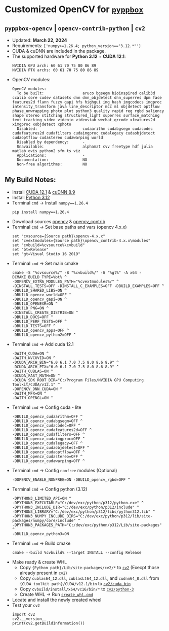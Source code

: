 # Customized OpenCV for [`pyppbox`](https://github.com/rathaumons/pyppbox)

##  `pyppbox-opencv` | `opencv-contrib-python` | `cv2`

* Updated: **March 22, 2024**
* Requirements: `['numpy>=1.26.4; python_version=="3.12.*"']`
* CUDA & cuDNN are included in the package.
* The supported hardware for **Python 3.12** + **CUDA 12.1**:
  ```
  NVIDIA GPU arch: 60 61 70 75 80 86 89
  NVIDIA PTX archs: 60 61 70 75 80 86 89
  ```
* OpenCV modules:
  ```
  OpenCV modules:
    To be built:                 aruco bgsegm bioinspired calib3d ccalib core cudev datasets dnn dnn_objdetect dnn_superres dpm face features2d flann fuzzy gapi hfs highgui img_hash imgcodecs imgproc intensity_transform java line_descriptor mcc ml objdetect optflow phase_unwrapping photo plot python3 quality rapid reg rgbd saliency shape stereo stitching structured_light superres surface_matching text tracking video videoio videostab wechat_qrcode xfeatures2d ximgproc xobjdetect xphoto
    Disabled:                    cudaarithm cudabgsegm cudacodec cudafeatures2d cudafilters cudaimgproc cudalegacy cudaobjdetect cudaoptflow cudastereo cudawarping world
    Disabled by dependency:      -
    Unavailable:                 alphamat cvv freetype hdf julia matlab ovis python2 sfm ts viz
    Applications:                -
    Documentation:               NO
    Non-free algorithms:         NO
  ```

## My Build Notes:

* Install [CUDA 12.1](https://developer.nvidia.com/cuda-downloads) & [cuDNN 8.9](https://developer.nvidia.com/cudnn-downloads)
* Install [Python 3.12](https://www.python.org/downloads/windows/)
* Terminal `cmd` -> Install `numpy==1.26.4`
  ```
  pip install numpy==1.26.4
  ```
* Download sources [opencv](https://github.com/opencv/opencv/tags) & [opencv_contrib](https://github.com/opencv/opencv_contrib/tags)
* Terminal `cmd` -> Set base paths and vars (opencv 4.x.x)
  ```
  set "cvsource={Source path}\opencv-4.x.x"
  set "cvextmodules={Source path}\opencv_contrib-4.x.x\modules"
  set "cvbuild=%cvsource%\cvbuild"
  set "bt=Release"
  set "gt=Visual Studio 16 2019"
  ```
* Terminal `cmd` -> Set main cmake
  ```
  cmake -S "%cvsource%/" -B "%cvbuild%/" -G "%gt%" -A x64 -DCMAKE_BUILD_TYPE=%bt% ^
  -DOPENCV_EXTRA_MODULES_PATH="%cvextmodules%/" ^
  -DINSTALL_TESTS=OFF -DINSTALL_C_EXAMPLES=OFF -DBUILD_EXAMPLES=OFF ^
  -DBUILD_SHARED_LIBS=ON ^
  -DBUILD_opencv_world=OFF ^
  -DBUILD_opencv_gapi=ON ^
  -DBUILD_OPENEXR=ON ^
  -DBUILD_PNG=ON ^
  -DINSTALL_CREATE_DISTRIB=ON ^
  -DBUILD_DOCS=OFF ^
  -DBUILD_PERF_TESTS=OFF ^
  -DBUILD_TESTS=OFF ^
  -DBUILD_opencv_apps=OFF ^
  -DBUILD_opencv_python2=OFF ^
  ```
* Terminal `cmd` -> Add cuda 12.1
  ```
  -DWITH_CUDA=ON ^
  -DWITH_NVCUVID=ON ^
  -DCUDA_ARCH_BIN="6.0 6.1 7.0 7.5 8.0 8.6 8.9" ^
  -DCUDA_ARCH_PTX="6.0 6.1 7.0 7.5 8.0 8.6 8.9" ^
  -DWITH_CUBLAS=ON ^
  -DCUDA_FAST_MATH=ON ^
  -DCUDA_SDK_ROOT_DIR="C:/Program Files/NVIDIA GPU Computing Toolkit/CUDA/v12.1" ^
  -DOPENCV_DNN_CUDA=ON ^
  -DWITH_MFX=ON ^
  -DWITH_OPENGL=ON ^
  ```
* Terminal `cmd` -> Config cuda - lite
  ```
  -DBUILD_opencv_cudaarithm=OFF ^
  -DBUILD_opencv_cudabgsegm=OFF ^
  -DBUILD_opencv_cudacodec=OFF ^
  -DBUILD_opencv_cudafeatures2d=OFF ^
  -DBUILD_opencv_cudafilters=OFF ^
  -DBUILD_opencv_cudaimgproc=OFF ^
  -DBUILD_opencv_cudalegacy=OFF ^
  -DBUILD_opencv_cudaobjdetect=OFF ^
  -DBUILD_opencv_cudaoptflow=OFF ^
  -DBUILD_opencv_cudastereo=OFF ^
  -DBUILD_opencv_cudawarping=OFF ^
  ```
* Terminal `cmd` -> Config `nonfree` modules (Optional)
  ```
  -DOPENCV_ENABLE_NONFREE=ON -DBUILD_opencv_rgbd=OFF ^
  ```
* Terminal `cmd` -> Config python (3.12)
  ```
  -DPYTHON3_LIMITED_API=ON ^
  -DPYTHON3_EXECUTABLE="C:/dev/exc/python/p312/python.exe" ^
  -DPYTHON3_INCLUDE_DIR="C:/dev/exc/python/p312/include" ^
  -DPYTHON3_LIBRARY="C:/dev/exc/python/p312/libs/python312.lib" ^
  -DPYTHON3_NUMPY_INCLUDE_DIRS="C:/dev/exc/python/p312/lib/site-packages/numpy/core/include" ^
  -DPYTHON3_PACKAGES_PATH="C:/dev/exc/python/p312/Lib/site-packages" ^
  -DBUILD_opencv_python3=ON
  ```
* Terminal `cmd` -> Build cmake
  ```
  cmake --build %cvbuild% --target INSTALL --config Release
  ```
* Make ready & create WHL
  - Copy `{Python path}/Lib/site-packages/cv2/*` to [`cv2`](cv2) (Execpt those already present in [`cv2`](cv2))
  - Copy `cublas64_12.dll`, `cublasLt64_12.dll`, and `cudnn64_8.dll` from `{CUDA toolkit path}/CUDA/v12.1/bin` to [`cv2/cuda_bin`](cv2/cuda_bin) 
  - Copy `cvbuild/install/x64/vc16/bin/*` to [`cv2/python-3`](cv2/python-3)
  - Create WHL -> Run [`create_whl.cmd`](create_whl.cmd)
* Locate and install the newly created wheel
* Test your `cv2`
  ```
  import cv2
  cv2.__version__
  print(cv2.getBuildInformation()) 
  ```
